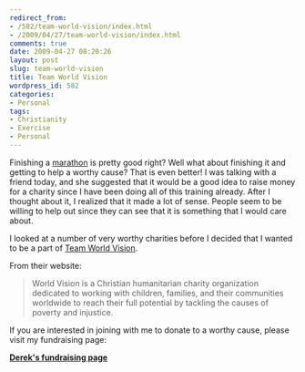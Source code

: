 ```yaml
---
redirect_from:
- /582/team-world-vision/index.html
- /2009/04/27/team-world-vision/index.html
comments: true
date: 2009-04-27 08:20:26
layout: post
slug: team-world-vision
title: Team World Vision
wordpress_id: 582
categories:
- Personal
tags:
- Christianity
- Exercise
- Personal
---
```


Finishing a [marathon](http://www.goingthewongway.com/513/marathon/) is pretty good right?  Well what about finishing it and getting to help a worthy cause?  That is even better!  I was talking with a friend today, and she suggested that it would be a good idea to raise money for a charity since I have been doing all of this training already.  After I thought about it, I realized that it made a lot of sense.  People seem to be willing to help out since they can see that it is something that I would care about.

I looked at a number of very worthy charities before I decided that I wanted to be a part of [Team World Vision](http://www.worldvision.org/content.nsf/getinvolved/teamwv).  

From their website:


> World Vision is a Christian humanitarian charity organization dedicated to working with children, families, and their communities worldwide to reach their full potential by tackling the causes of poverty and injustice.



If you are interested in joining with me to donate to a worthy cause, please visit my fundraising page:

**[Derek's fundraising page](http://www.firstgiving.com/derekwong)**



